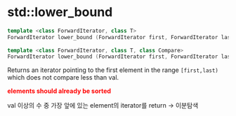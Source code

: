# std::lower_bound

```c++
template <class ForwardIterator, class T>
ForwardIterator lower_bound (ForwardIterator first, ForwardIterator last, const T& val);
                               
template <class ForwardIterator, class T, class Compare>
ForwardIterator lower_bound (ForwardIterator first, ForwardIterator last, const T& val, Compare comp);       
```

Returns an iterator pointing to the first element in the range `[first,last)` which does not compare less than val.

**<span style="color:red;">elements should already be sorted</span>**

val 이상의 수 중 가장 앞에 있는 element의 iterator를 return -> 이분탐색